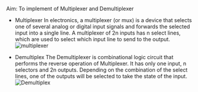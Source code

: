 Aim: To implement of Multiplexer and Demultiplexer

* Multiplexer
In electronics, a multiplexer (or mux) is a device that selects one of several analog or digital input signals and forwards the selected input into a single line. A multiplexer of 2n inputs has n select lines, which are used to select which input line to send to the output.
![multiplexer](https://de-iitr.vlabs.ac.in/exp/multiplexer-demultiplexer/images/3.PNG)

* Demultiplex
The Demultiplexer is combinational logic circuit that performs the reverse operation of Multiplexer. It has only one input, n selectors and 2n outputs. Depending on the combination of the select lines, one of the outputs will be selected to take the state of the input.
![Demultiplex](https://de-iitr.vlabs.ac.in/exp/multiplexer-demultiplexer/images/5.PNG)



